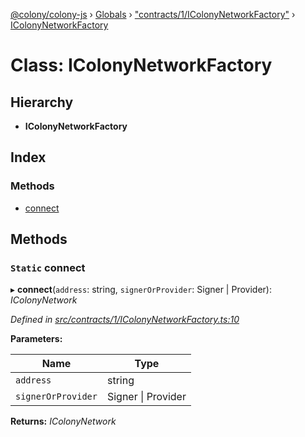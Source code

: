 [@colony/colony-js](../README.md) › [Globals](../globals.md) › ["contracts/1/IColonyNetworkFactory"](../modules/_contracts_1_icolonynetworkfactory_.md) › [IColonyNetworkFactory](_contracts_1_icolonynetworkfactory_.icolonynetworkfactory.md)

# Class: IColonyNetworkFactory

## Hierarchy

* **IColonyNetworkFactory**

## Index

### Methods

* [connect](_contracts_1_icolonynetworkfactory_.icolonynetworkfactory.md#static-connect)

## Methods

### `Static` connect

▸ **connect**(`address`: string, `signerOrProvider`: Signer | Provider): *IColonyNetwork*

*Defined in [src/contracts/1/IColonyNetworkFactory.ts:10](https://github.com/JoinColony/colonyJS/blob/2830301/src/contracts/1/IColonyNetworkFactory.ts#L10)*

**Parameters:**

Name | Type |
------ | ------ |
`address` | string |
`signerOrProvider` | Signer &#124; Provider |

**Returns:** *IColonyNetwork*
